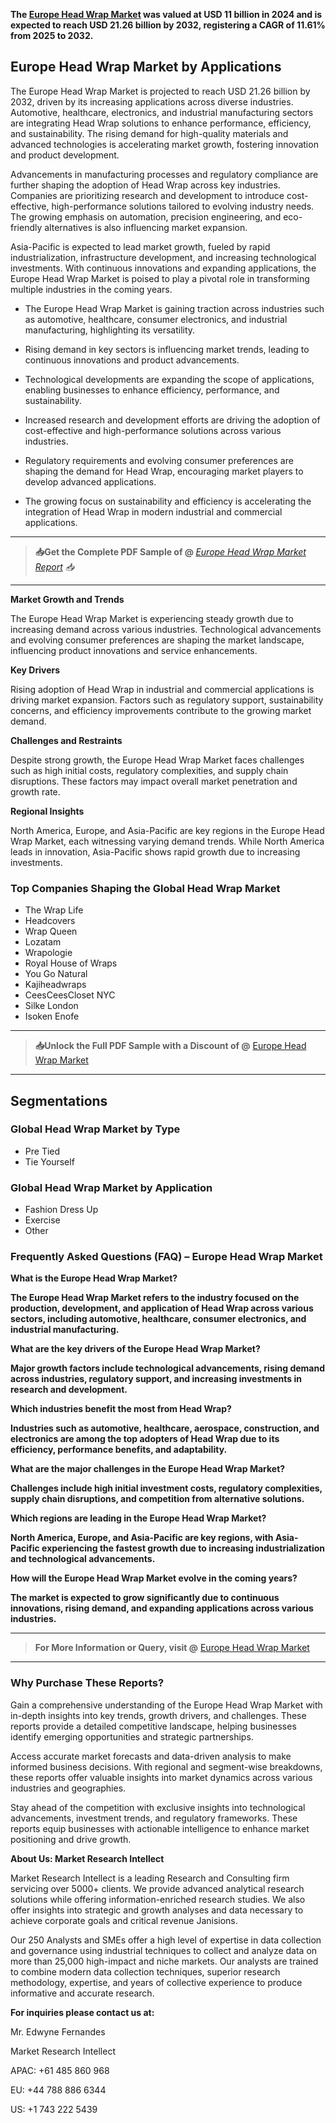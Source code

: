 <p><strong>The <a href="https://www.marketresearchintellect.com/download-sample/?rid=1052774&amp;utm_source=Pulse-April-Europe&amp;utm_medium=852">Europe Head Wrap Market</a> was valued at USD 11 billion in 2024 and is expected to reach USD 21.26 billion by 2032, registering a CAGR of 11.61% from 2025 to 2032.</strong></p><h2>Europe Head Wrap Market by Applications&nbsp;</h2><p><p>The Europe Head Wrap Market is projected to reach USD 21.26 billion by 2032, driven by its increasing applications across diverse industries. Automotive, healthcare, electronics, and industrial manufacturing sectors are integrating Head Wrap solutions to enhance performance, efficiency, and sustainability. The rising demand for high-quality materials and advanced technologies is accelerating market growth, fostering innovation and product development.</p><p>Advancements in manufacturing processes and regulatory compliance are further shaping the adoption of Head Wrap across key industries. Companies are prioritizing research and development to introduce cost-effective, high-performance solutions tailored to evolving industry needs. The growing emphasis on automation, precision engineering, and eco-friendly alternatives is also influencing market expansion.</p><p>Asia-Pacific is expected to lead market growth, fueled by rapid industrialization, infrastructure development, and increasing technological investments. With continuous innovations and expanding applications, the Europe Head Wrap Market is poised to play a pivotal role in transforming multiple industries in the coming years.</p></p><ul><li><p>The Europe Head Wrap Market is gaining traction across industries such as automotive, healthcare, consumer electronics, and industrial manufacturing, highlighting its versatility.</p></li><li><p>Rising demand in key sectors is influencing market trends, leading to continuous innovations and product advancements.</p></li><li><p>Technological developments are expanding the scope of applications, enabling businesses to enhance efficiency, performance, and sustainability.</p></li><li><p>Increased research and development efforts are driving the adoption of cost-effective and high-performance solutions across various industries.</p></li><li><p>Regulatory requirements and evolving consumer preferences are shaping the demand for Head Wrap, encouraging market players to develop advanced applications.</p></li><li><p>The growing focus on sustainability and efficiency is accelerating the integration of Head Wrap in modern industrial and commercial applications.</p></li></ul><hr /><blockquote><p><strong><span class="font-[700]">📥Get the Complete PDF Sample of @ </span></strong><em><span class="font-[700]"><a href="https://www.marketresearchintellect.com/download-sample/?rid=1052774&amp;utm_source=Pulse-April-Europe&amp;utm_medium=852" target="_blank" data-tracking-control-name="article-ssr-frontend-pulse_little-text-block" data-tracking-will-navigate="" data-test-link="">Europe Head Wrap Market Report</a>&nbsp;📥</span></em></p></blockquote><hr /><p class="" data-start="77" data-end="360"><strong data-start="77" data-end="105">Market Growth and Trends</strong></p><p class="" data-start="77" data-end="360">The Europe Head Wrap Market is experiencing steady growth due to increasing demand across various industries. Technological advancements and evolving consumer preferences are shaping the market landscape, influencing product innovations and service enhancements.</p><p class="" data-start="362" data-end="606"><strong data-start="362" data-end="377">Key Drivers</strong></p><p class="" data-start="362" data-end="606">Rising adoption of Head Wrap in industrial and commercial applications is driving market expansion. Factors such as regulatory support, sustainability concerns, and efficiency improvements contribute to the growing market demand.</p><p class="" data-start="608" data-end="849"><strong data-start="608" data-end="637">Challenges and Restraints</strong></p><p class="" data-start="608" data-end="849">Despite strong growth, the Europe Head Wrap Market faces challenges such as high initial costs, regulatory complexities, and supply chain disruptions. These factors may impact overall market penetration and growth rate.</p><p class="" data-start="851" data-end="1095"><strong data-start="851" data-end="872">Regional Insights</strong></p><p class="" data-start="851" data-end="1095">North America, Europe, and Asia-Pacific are key regions in the Europe Head Wrap Market, each witnessing varying demand trends. While North America leads in innovation, Asia-Pacific shows rapid growth due to increasing investments.</p><p><h3>Top Companies Shaping the Global Head Wrap Market </h3><ul><li>The Wrap Life</li><li>Headcovers</li><li>Wrap Queen</li><li>Lozatam</li><li>Wrapologie</li><li>Royal House of Wraps</li><li>You Go Natural</li><li>Kajiheadwraps</li><li>CeesCeesCloset NYC</li><li>Silke London</li><li>Isoken Enofe</li></ul></p><hr /><blockquote><p><strong>📥Unlock the Full PDF Sample with a Discount of @</strong> <a href="https://www.marketresearchintellect.com/ask-for-discount/?rid=1052774&amp;utm_source=Pulse-April-Europe&amp;utm_medium=852">Europe Head Wrap Market</a></p></blockquote><hr /><p><h2>Segmentations</h2><h3>Global Head Wrap Market by Type</h3><ul><li>Pre Tied</li><li>Tie Yourself</li></ul><h3>Global Head Wrap Market by Application</h3><ul><li>Fashion Dress Up</li><li>Exercise</li><li>Other</li></ul></p><h3><strong>Frequently Asked Questions (FAQ) &ndash; Europe Head Wrap Market</strong></h3><p><strong>What is the Europe Head Wrap Market?</strong></p><p><strong>The Europe Head Wrap Market refers to the industry focused on the production, development, and application of Head Wrap across various sectors, including automotive, healthcare, consumer electronics, and industrial manufacturing.</strong></p><p><strong>What are the key drivers of the Europe Head Wrap Market?</strong></p><p><strong>Major growth factors include technological advancements, rising demand across industries, regulatory support, and increasing investments in research and development.</strong></p><p><strong>Which industries benefit the most from Head Wrap?</strong></p><p><strong>Industries such as automotive, healthcare, aerospace, construction, and electronics are among the top adopters of Head Wrap due to its efficiency, performance benefits, and adaptability.</strong></p><p><strong>What are the major challenges in the Europe Head Wrap Market?</strong></p><p><strong>Challenges include high initial investment costs, regulatory complexities, supply chain disruptions, and competition from alternative solutions.</strong></p><p><strong>Which regions are leading in the Europe Head Wrap Market?</strong></p><p><strong>North America, Europe, and Asia-Pacific are key regions, with Asia-Pacific experiencing the fastest growth due to increasing industrialization and technological advancements.</strong></p><p><strong>How will the Europe Head Wrap Market evolve in the coming years?</strong></p><p><strong>The market is expected to grow significantly due to continuous innovations, rising demand, and expanding applications across various industries.</strong></p><hr /><blockquote><p><span class="font-[700]"><strong>For More Information or Query, visit&nbsp;@</strong>&nbsp;</span><span class="font-[700]"><a href="https://www.marketresearchintellect.com/product/head-wrap-market/?utm_source=Linkedin&utm_medium=852" target="_blank" data-tracking-control-name="article-ssr-frontend-pulse_little-text-block" data-tracking-will-navigate="" data-test-link="">Europe Head Wrap Market</a></span></p></blockquote><hr /><h3><strong data-start="0" data-end="31">Why Purchase These Reports?</strong></h3><p class="" data-start="35" data-end="297">Gain a comprehensive understanding of the Europe Head Wrap Market with in-depth insights into key trends, growth drivers, and challenges. These reports provide a detailed competitive landscape, helping businesses identify emerging opportunities and strategic partnerships.</p><p class="" data-start="299" data-end="540">Access accurate market forecasts and data-driven analysis to make informed business decisions. With regional and segment-wise breakdowns, these reports offer valuable insights into market dynamics across various industries and geographies.</p><p class="" data-start="542" data-end="784">Stay ahead of the competition with exclusive insights into technological advancements, investment trends, and regulatory frameworks. These reports equip businesses with actionable intelligence to enhance market positioning and drive growth.</p><p><strong><span class="font-[700]">About Us: Market Research Intellect</span></strong></p><p><span class="">Market Research Intellect is a leading Research and Consulting firm servicing over 5000+ clients. We provide advanced analytical research solutions while offering information-enriched research studies.&nbsp;</span>We also offer insights into strategic and growth analyses and data necessary to achieve corporate goals and critical revenue Janisions.</p><p><span class="">Our 250 Analysts and SMEs offer a high level of expertise in data collection and governance using industrial techniques to collect and analyze data on more than 25,000 high-impact and niche markets. Our analysts are trained to combine modern data collection techniques, superior research methodology, expertise, and years of collective experience to produce informative and accurate research.</span></p><p><strong>For inquiries please contact us at:</strong></p><p>Mr. Edwyne Fernandes</p><p>Market Research Intellect</p><p>APAC: +61 485 860 968</p><p>EU: +44 788 886 6344</p><p>US: +1 743 222 5439</p>